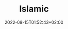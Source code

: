 ---
title: "Islamic"
date: 2022-08-15T01:52:43+02:00
draft: false
signature: 

culture: Islamic
author:
type: culture 
---